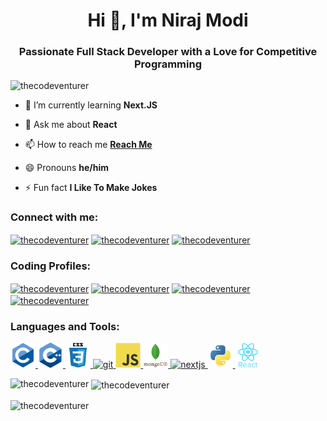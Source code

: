 <h1 align="center">Hi 👋, I'm Niraj Modi</h1>
<h3 align="center">Passionate Full Stack Developer with a Love for Competitive Programming</h3>

<p align="left"> <img src="https://komarev.com/ghpvc/?username=thecodeventurer&label=Profile%20views&color=0e75b6&style=flat" alt="thecodeventurer" /> </p>

- 🌱 I’m currently learning **Next.JS**

- 💬 Ask me about **React**

- 📫 How to reach me **<a href="mailto:modiniraj1034@gmail.com" target="_self">Reach Me</a>**

- 😄 Pronouns **he/him**

- ⚡ Fun fact **I Like To Make Jokes**

<h3 align="left">Connect with me:</h3>
<p align="left">
<a href="https://twitter.com/thecodeventurer" target="_self"><img align="center" src="https://raw.githubusercontent.com/rahuldkjain/github-profile-readme-generator/master/src/images/icons/Social/twitter.svg" alt="thecodeventurer" height="30" width="40" /></a>
<a href="https://linkedin.com/in/thecodeventurer" target="_self"><img align="center" src="https://raw.githubusercontent.com/rahuldkjain/github-profile-readme-generator/master/src/images/icons/Social/linked-in-alt.svg" alt="thecodeventurer" height="30" width="40" /></a>
<a href="https://instagram.com/thecodeventurer" target="_self"><img align="center" src="https://raw.githubusercontent.com/rahuldkjain/github-profile-readme-generator/master/src/images/icons/Social/instagram.svg" alt="thecodeventurer" height="30" width="40" /></a></p>

<h3 align="left">Coding Profiles:</h3>
<p align="left">
<a href="https://www.hackerrank.com/thecodeventurer" target="_self"><img align="center" src="https://raw.githubusercontent.com/rahuldkjain/github-profile-readme-generator/master/src/images/icons/Social/hackerrank.svg" alt="thecodeventurer" height="30" width="40" /></a>
<a href="https://www.leetcode.com/thecodeventurer" target="_self"><img align="center" src="https://raw.githubusercontent.com/rahuldkjain/github-profile-readme-generator/master/src/images/icons/Social/leet-code.svg" alt="thecodeventurer" height="30" width="40" /></a>
<a href="https://auth.geeksforgeeks.org/user/thecodeventurer" target="_self"><img align="center" src="https://raw.githubusercontent.com/rahuldkjain/github-profile-readme-generator/master/src/images/icons/Social/geeks-for-geeks.svg" alt="thecodeventurer" height="30" width="40" /></a>
<a href="https://codeforces.com/profile/thecodeventurer" target="_self"><img align="center" src="https://raw.githubusercontent.com/rahuldkjain/github-profile-readme-generator/master/src/images/icons/Social/codeforces.svg" alt="thecodeventurer" height="30" width="40" /></a>
</p>

<h3 align="left">Languages and Tools:</h3>
<p align="left"> <a href="https://www.cprogramming.com/" target="_blank" rel="noreferrer"> <img src="https://raw.githubusercontent.com/devicons/devicon/master/icons/c/c-original.svg" alt="c" width="40" height="40"/> </a> <a href="https://www.w3schools.com/cpp/" target="_blank" rel="noreferrer"> <img src="https://raw.githubusercontent.com/devicons/devicon/master/icons/cplusplus/cplusplus-original.svg" alt="cplusplus" width="40" height="40"/> </a> <a href="https://www.w3schools.com/css/" target="_blank" rel="noreferrer"> <img src="https://raw.githubusercontent.com/devicons/devicon/master/icons/css3/css3-original-wordmark.svg" alt="css3" width="40" height="40"/> </a> <a href="https://git-scm.com/" target="_blank" rel="noreferrer"> <img src="https://www.vectorlogo.zone/logos/git-scm/git-scm-icon.svg" alt="git" width="40" height="40"/> </a> <a href="https://developer.mozilla.org/en-US/docs/Web/JavaScript" target="_blank" rel="noreferrer"> <img src="https://raw.githubusercontent.com/devicons/devicon/master/icons/javascript/javascript-original.svg" alt="javascript" width="40" height="40"/> </a> <a href="https://www.mongodb.com/" target="_blank" rel="noreferrer"> <img src="https://raw.githubusercontent.com/devicons/devicon/master/icons/mongodb/mongodb-original-wordmark.svg" alt="mongodb" width="40" height="40"/> </a> <a href="https://nextjs.org/" target="_blank" rel="noreferrer"> <img src="https://cdn.worldvectorlogo.com/logos/nextjs-2.svg" alt="nextjs" width="40" height="40"/> </a> <a href="https://www.python.org" target="_blank" rel="noreferrer"> <img src="https://raw.githubusercontent.com/devicons/devicon/master/icons/python/python-original.svg" alt="python" width="40" height="40"/> </a> <a href="https://reactjs.org/" target="_blank" rel="noreferrer"> <img src="https://raw.githubusercontent.com/devicons/devicon/master/icons/react/react-original-wordmark.svg" alt="react" width="40" height="40"/> </a> </p>

<p><img align="left" src="https://github-readme-stats.vercel.app/api/top-langs?username=thecodeventurer&show_icons=true&locale=en&layout=compact" alt="thecodeventurer" /></p>

<p>&nbsp;<img align="center" src="https://github-readme-stats.vercel.app/api?username=thecodeventurer&show_icons=true&locale=en" alt="thecodeventurer" /></p>

<p><img align="center" src="https://github-readme-streak-stats.herokuapp.com/?user=thecodeventurer&theme=dark" alt="thecodeventurer" /></p>
